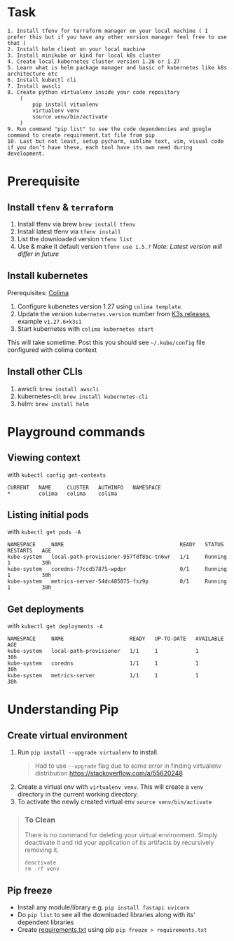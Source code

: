 # Task
```
1. Install tfenv for terraform manager on your local machine ( I prefer this but if you have any other version manager feel free to use that )
2. Install helm client on your local machine
3. Install minikube or kind for local k8s cluster
4. Create local kubernetes cluster version 1.26 or 1.27
5. Learn what is helm package manager and basic of kubernetes like k8s architecture etc
6. Install kubectl cli
7. Install awscli
8. Create python virtualenv inside your code repository
	( 
	    pip install vitualenv
	    virtualenv venv
	    source venv/bin/activate
	)
9. Run command "pip list" to see the code dependencies and google command to create requirement.txt file from pip
10. Last but not least, setup pycharm, sublime text, vim, visual code if you don’t have these, each tool have its own need during development.
```
# Prerequisite
## Install `tfenv` & `terraform`
1. Install tfenv via brew `brew install tfenv`
2. Install latest tfenv via `tfenv install`
3. List the downloaded version `tfenv list`
4. Use & make it default version `tfenv use 1.5.7` _Note: Latest version will differ in future_

## Install kubernetes
Prerequisites: [Colima](https://github.com/abiosoft/colima)
1. Configure kubenetes version 1.27 using `colima template`.
2. Update the version `kubernetes.version` number from [K3s releases](https://github.com/k3s-io/k3s/releases), example `v1.27.6+k3s1`
3. Start kubernetes with `colima kubernetes start`

This will take sometime. Post this you should see `~/.kube/config` file configured with colima context

## Install other CLIs
1. awscli: `brew install awscli`
2. kubernetes-cli: `brew install kubernetes-cli`
3. helm: `brew install helm`

# Playground commands
## Viewing context 
with `kubectl config get-contexts`
```shell
CURRENT   NAME     CLUSTER   AUTHINFO   NAMESPACE
*         colima   colima    colima
```

## Listing initial pods 
with `kubectl get pods -A`
```shell
NAMESPACE     NAME                                     READY   STATUS    RESTARTS   AGE
kube-system   local-path-provisioner-957fdf8bc-tn6wr   1/1     Running   1          30h
kube-system   coredns-77ccd57875-wpdpr                 0/1     Running   1          30h
kube-system   metrics-server-54dc485875-fsz9p          0/1     Running   1          30h
```

## Get deployments
with `kubectl get deployments -A`
```shell
NAMESPACE     NAME                     READY   UP-TO-DATE   AVAILABLE   AGE
kube-system   local-path-provisioner   1/1     1            1           30h
kube-system   coredns                  1/1     1            1           30h
kube-system   metrics-server           1/1     1            1           30h
```

# Understanding Pip
## Create virtual environment
1. Run `pip install --upgrade virtualenv` to install.
    > Had to use `--upgrade` flag due to some error in finding virtualenv distribution
    > https://stackoverflow.com/a/55620248
2. Create a virtual env with `virtualenv venv`. This will create a `venv` directory in the current working directory.
3. To activate the newly created virtual env `source venv/bin/activate`

> ### To Clean
> There is no command for deleting your virtual environment.
> Simply deactivate it and rid your application of its artifacts by recursively removing it.
> ```shell
> deactivate
> rm -rf venv
> ```

## Pip freeze
- Install any module/library
e.g. `pip install fastapi uvicorn`
- Do `pip list` to see all the downloaded libraries along with its' dependent libraries
- Create [requirements.txt](./requirements.txt) using pip `pip freeze > requirements.txt` 

